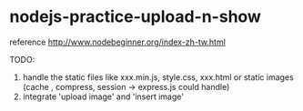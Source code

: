 # nodejs-practice-upload-n-show
reference http://www.nodebeginner.org/index-zh-tw.html

TODO: 
1. handle the static files like xxx.min.js, style.css, xxx.html or static images (cache , compress, session -> express.js could handle)
2. integrate 'upload image' and 'insert image'
